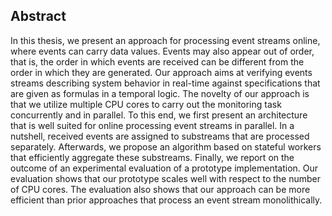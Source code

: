## Abstract

In this thesis, we present an approach for processing event streams online, where events can
carry data values. Events may also appear out of order, that is, the order in which events are
received can be different from the order in which they are generated. Our approach aims at
verifying events streams describing system behavior in real-time against specifications that are
given as formulas in a temporal logic. The novelty of our approach is that we utilize multiple
CPU cores to carry out the monitoring task concurrently and in parallel. To this end, we first
present an architecture that is well suited for online processing event streams in parallel. In a
nutshell, received events are assigned to substreams that are processed separately. Afterwards,
we propose an algorithm based on stateful workers that efficiently aggregate these substreams.
Finally, we report on the outcome of an experimental evaluation of a prototype implementation.
Our evaluation shows that our prototype scales well with respect to the number of CPU cores.
The evaluation also shows that our approach can be more efficient than prior approaches that
process an event stream monolithically.